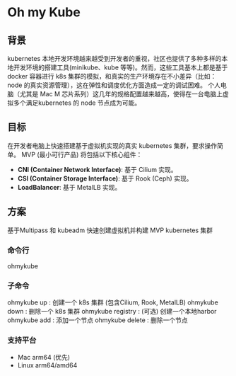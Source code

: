 # Oh my Kube
## 背景
kubernetes 本地开发环境越来越受到开发者的重视，社区也提供了多种多样的本地开发环境的搭建工具(minikube、kube 等等)。然而，这些工具基本上都是基于 docker 容器进行 k8s 集群的模拟，和真实的生产环境存在不小差异（比如： node 的真实资源管理），这在弹性和调度优化方面造成一定的调试困难。
个人电脑（尤其是 Mac M 芯片系列）这几年的规格配置越来越高，使得在一台电脑上虚拟多个满足kubernetes 的 node 节点成为可能。
## 目标
在开发者电脑上快速搭建基于虚拟机实现的真实 kubernetes 集群，要求操作简单。
MVP (最小可行产品) 将包括以下核心组件：
- **CNI (Container Network Interface)**: 基于 Cilium 实现。
- **CSI (Container Storage Interface)**: 基于 Rook (Ceph) 实现。
- **LoadBalancer**: 基于 MetalLB 实现。

## 方案
基于Multipass 和 kubeadm 快速创建虚拟机并构建 MVP kubernetes 集群

### 命令行
ohmykube
### 子命令
ohmykube up : 创建一个 k8s 集群 (包含Cilium, Rook, MetalLB)
ohmykube down : 删除一个 k8s 集群 
ohmykube registry : (可选) 创建一个本地harbor
ohmykube add : 添加一个节点
ohmykube delete : 删除一个节点 
### 支持平台
- Mac arm64 (优先)
- Linux arm64/amd64